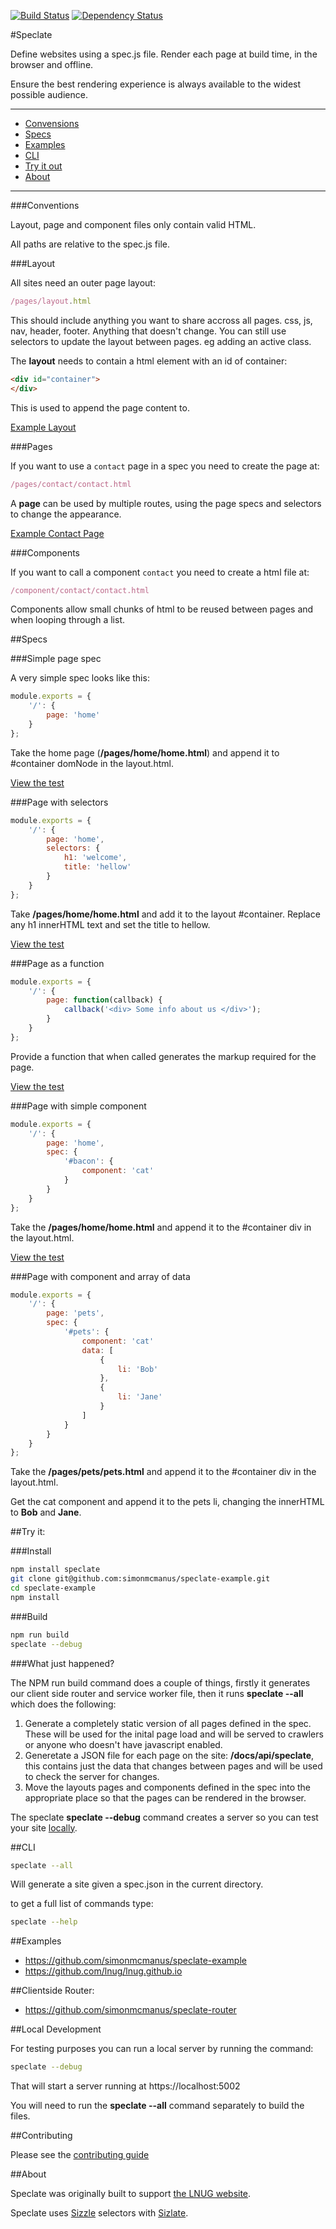[![Build Status](https://travis-ci.org/simonmcmanus/speclate.svg?branch=master)](https://travis-ci.org/simonmcmanus/speclate)
[![Dependency Status](https://dependencyci.com/github/simonmcmanus/speclate/badge)](https://dependencyci.com/github/simonmcmanus/speclate)

#Speclate

Define websites using a spec.js file. Render each page at build time, in the browser and offline.

Ensure the best rendering experience is always available to the widest possible audience.


---

* [Convensions](#conversations)
* [Specs](#specs)
* [Examples](#example)
* [CLI](#cli)
* [Try it out](#try-it)
* [About](#about)


---

###Conventions

Layout, page and component files only contain valid HTML.

All paths are relative to the spec.js file.

###Layout

All sites need an outer page layout:

```js
/pages/layout.html
```

This should include anything you want to share accross all pages. css, js, nav, header, footer. Anything that doesn't change. You can still use selectors to update the layout between pages. eg adding an active class.

The **layout** needs to contain a html element with an id of container:

```html
<div id="container">
</div>
```

This is used to append the page content to.

[Example Layout](https://github.com/simonmcmanus/speclate-example/blob/master/pages/layout.html)

###Pages

If you want to use a `contact` page in a spec you need to create the page at:

```js
/pages/contact/contact.html
```

A **page** can be used by multiple routes, using the page specs and selectors to change the appearance.

[Example Contact Page](https://github.com/simonmcmanus/speclate-example/blob/master/pages/contact/contact.html)

###Components

If you want to call a component `contact` you need to create a html file at:

```js
/component/contact/contact.html
```

Components allow small chunks of html to be reused between pages and when looping through a list.



##Specs


###Simple page spec

A very simple spec looks like this:

```js
module.exports = {
    '/': {
        page: 'home'
    }
};
```

Take the home page (**/pages/home/home.html**) and append it to #container domNode in the layout.html.

[View the test](https://github.com/simonmcmanus/speclate/blob/master/spec/examples/simple-page-spec.js)


###Page with selectors

```js
module.exports = {
    '/': {
        page: 'home',
        selectors: {
            h1: 'welcome',
            title: 'hellow'
        }
    }
};
```

Take **/pages/home/home.html** and add it to the layout #container.
Replace any h1 innerHTML text and set the title to hellow.

[View the test](https://github.com/simonmcmanus/speclate/blob/master/spec/examples/selectors-spec.js)

###Page as a function

```js
module.exports = {
    '/': {
        page: function(callback) {
            callback('<div> Some info about us </div>');
        }
    }
};
```

Provide a function that when called generates the markup required for the page.

[View the test](https://github.com/simonmcmanus/speclate/blob/master/spec/examples/page-as-function-spec.js)


###Page with simple component

```js
module.exports = {
    '/': {
        page: 'home',
        spec: {
            '#bacon': {
                component: 'cat'
            }
        }
    }
};
```

Take the **/pages/home/home.html** and append it to the #container div in the layout.html.

[View the test](https://github.com/simonmcmanus/speclate/blob/master/spec/examples/simple-component-spec.js)


###Page with component and array of data

```js
module.exports = {
    '/': {
        page: 'pets',
        spec: {
            '#pets': {
                component: 'cat'
                data: [
                    {
                        li: 'Bob'
                    },
                    {
                        li: 'Jane'
                    }
                ]
            }
        }
    }
};
```


Take the **/pages/pets/pets.html** and append it to the #container div in the layout.html.

Get the cat component and append it to the pets li, changing the innerHTML to **Bob** and **Jane**.

##Try it:


###Install


```bash
npm install speclate
git clone git@github.com:simonmcmanus/speclate-example.git
cd speclate-example
npm install
```

###Build


```bash
npm run build
speclate --debug
```

###What just happened?

The NPM run build command does a couple of things, firstly it generates our client side router and service worker file, then it runs **speclate --all** which does the following:

1. Generate a completely static version of all pages defined in the spec. These will be used for the inital page load and will be served to crawlers or anyone who doesn't have javascript enabled.
2. Generetate a JSON file for each page on the site: **/docs/api/speclate**, this contains just the data that changes between pages and will be used to check the server for changes.
3. Move the layouts pages and components defined in the spec into the appropriate place so that the pages can be rendered in the browser.

The speclate **speclate --debug** command creates a server so you can test your site [locally](https://127.0.0.1:5002).

##CLI

```bash
speclate --all
```

Will generate a site given a spec.json in the current directory.

to get a full list of commands type:

```bash
speclate --help
```

##Examples

* https://github.com/simonmcmanus/speclate-example
* https://github.com/lnug/lnug.github.io


##Clientside Router:

* https://github.com/simonmcmanus/speclate-router


##Local Development

For testing purposes you can run a local server by running the command:

```bash
speclate --debug
```

That will start a server running at https://localhost:5002

You will need to run the **speclate --all** command separately to build the files.

##Contributing

Please see the [contributing guide](https://github.com/simonmcmanus/speclate/blob/master/CONTRIBUTE.md)

##About

Speclate was originally built to support [the LNUG website](https://lnug.org).

Speclate uses [Sizzle](https://sizzlejs.com/) selectors with [Sizlate](github.com/simonmcmanus/sizlate).


